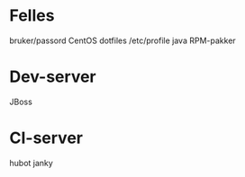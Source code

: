 Felles
======
bruker/passord
CentOS
dotfiles
/etc/profile
java
RPM-pakker

Dev-server
==========
JBoss

CI-server
=========
hubot
janky

